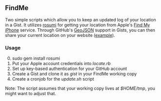## FindMe

Two simple scripts which allow you to keep an updated log of your location 
in a Gist. It utilizes [rosumi][1] for getting your location from Apple's
[Find My iPhone][2] service. Through GitHub's [GeoJSON][3] support in Gists,
you can then share your current location on your website ([example][4]).

### Usage

0. sudo gem install rosumi
1. Put your Apple account credentials into *locate.rb*
2. Set up key-based authentication for your GitHub account
3. Create a Gist and clone it as *gist* in your FindMe working copy
4. Create a cronjob for the *update.sh* script

Note: The script assumes that your working copy lives at *$HOME/tmp*,
you might want to adjust that.


[1]: https://github.com/hpop/rosumi
[2]: https://www.apple.com/icloud/features/find-my-iphone.html
[3]: http://www.geojson.org
[4]: http://buegling.com/location/
